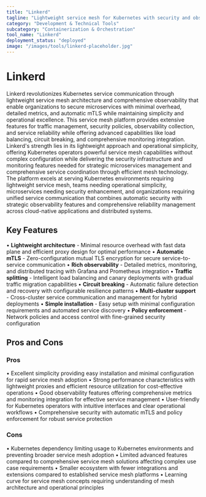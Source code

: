 ```yaml
---
title: "Linkerd"
tagline: "Lightweight service mesh for Kubernetes with security and observability"
category: "Development & Technical Tools"
subcategory: "Containerization & Orchestration"
tool_name: "Linkerd"
deployment_status: "deployed"
image: "/images/tools/linkerd-placeholder.jpg"
---
```


# Linkerd

Linkerd revolutionizes Kubernetes service communication through lightweight service mesh architecture and comprehensive observability that enable organizations to secure microservices with minimal overhead, detailed metrics, and automatic mTLS while maintaining simplicity and operational excellence. This service mesh platform provides extensive features for traffic management, security policies, observability collection, and service reliability while offering advanced capabilities like load balancing, circuit breaking, and comprehensive monitoring integration. Linkerd's strength lies in its lightweight approach and operational simplicity, offering Kubernetes operators powerful service mesh capabilities without complex configuration while delivering the security infrastructure and monitoring features needed for strategic microservices management and comprehensive service coordination through efficient mesh technology. The platform excels at serving Kubernetes environments requiring lightweight service mesh, teams needing operational simplicity, microservices needing security enhancement, and organizations requiring unified service communication that combines automatic security with strategic observability features and comprehensive reliability management across cloud-native applications and distributed systems.

## Key Features

• **Lightweight architecture** - Minimal resource overhead with fast data plane and efficient proxy design for optimal performance
• **Automatic mTLS** - Zero-configuration mutual TLS encryption for secure service-to-service communication
• **Rich observability** - Detailed metrics, monitoring, and distributed tracing with Grafana and Prometheus integration
• **Traffic splitting** - Intelligent load balancing and canary deployments with gradual traffic migration capabilities
• **Circuit breaking** - Automatic failure detection and recovery with configurable resilience patterns
• **Multi-cluster support** - Cross-cluster service communication and management for hybrid deployments
• **Simple installation** - Easy setup with minimal configuration requirements and automated service discovery
• **Policy enforcement** - Network policies and access control with fine-grained security configuration

## Pros and Cons

### Pros
• Excellent simplicity providing easy installation and minimal configuration for rapid service mesh adoption
• Strong performance characteristics with lightweight proxies and efficient resource utilization for cost-effective operations
• Good observability features offering comprehensive metrics and monitoring integration for effective service management
• User-friendly for Kubernetes operators with intuitive interfaces and clear operational workflows
• Comprehensive security with automatic mTLS and policy enforcement for robust service protection

### Cons
• Kubernetes dependency limiting usage to Kubernetes environments and preventing broader service mesh adoption
• Limited advanced features compared to comprehensive service mesh solutions affecting complex use case requirements
• Smaller ecosystem with fewer integrations and extensions compared to established service mesh platforms
• Learning curve for service mesh concepts requiring understanding of mesh architecture and operational principles